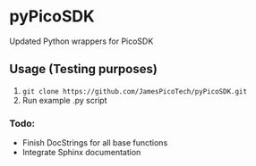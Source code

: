 # pyPicoSDK
 Updated Python wrappers for PicoSDK

## Usage (Testing purposes)
1. `git clone https://github.com/JamesPicoTech/pyPicoSDK.git`
2. Run example .py script

### Todo:
- Finish DocStrings for all base functions
- Integrate Sphinx documentation